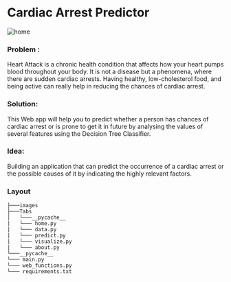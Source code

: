 # Cardiac Arrest Predictor

![home](https://user-images.githubusercontent.com/64016811/218309224-c9865c70-10a4-4f35-a182-80151212118c.png)



### Problem : 

Heart Attack is a chronic health condition that affects how your heart pumps blood throughout your body. It is not a disease but a phenomena, where there are sudden cardiac arrests. Having healthy, low-cholesterol food, and being active can really help in reducing the chances of cardiac arrest. 

### Solution:

This Web app will help you to predict whether a person has chances of cardiac arrest or is prone to get it in future by analysing the values of several features using the Decision Tree Classifier.

### Idea: 
Building an application that can predict the occurrence of a cardiac arrest or the possible causes of it by indicating the highly relevant factors. 

### Layout

```
├───images
├───Tabs
│   └───__pycache__
|   └─── home.py
|   └─── data.py
|   └─── predict.py
|   └─── visualize.py
|   └─── about.py
└───__pycache__
└─── main.py
└─── web_functions.py
└─── requirements.txt

```

